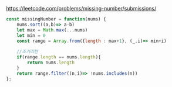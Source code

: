 https://leetcode.com/problems/missing-number/submissions/



```js
const missingNumber = function(nums) {
    nums.sort((a,b)=> a-b)
    let max = Math.max(...nums)
    let min = 0
    const range = Array.from({length : max+1}, (_,i)=> min+i)
	
	//조기리턴
	if(range.length == nums.length){
        return nums.length
    }
    return range.filter((n,i)=> !nums.includes(n))
};


```